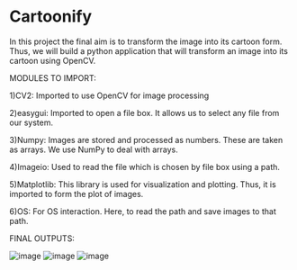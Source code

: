 # Cartoonify
In this project the final aim is to transform the image into its cartoon form. Thus, we will build a python application that will transform an image into its cartoon using OpenCV.

MODULES TO IMPORT:

1)CV2: Imported to use OpenCV for image processing

2)easygui: Imported to open a file box. It allows us to select any file from our system.

3)Numpy: Images are stored and processed as numbers. These are taken as arrays. We use NumPy to deal with arrays.

4)Imageio: Used to read the file which is chosen by file box using a path.

5)Matplotlib: This library is used for visualization and plotting. Thus, it is imported to form the plot of images.

6)OS: For OS interaction. Here, to read the path and save images to that path.

FINAL OUTPUTS:


![image](https://user-images.githubusercontent.com/62638207/120590437-27dea180-c458-11eb-90d1-78c0e8dd7407.png)
![image](https://user-images.githubusercontent.com/62638207/120590483-3a58db00-c458-11eb-9297-02d812bfc15c.png)
![image](https://user-images.githubusercontent.com/62638207/120590530-49d82400-c458-11eb-950c-9907d2aa3f0b.png)
